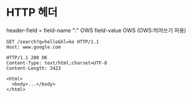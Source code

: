 # HTTP 헤더  
header-field = field-name ":" OWS field-value OWS (OWS:띄어쓰기 허용)  
```http
GET /search?q=hello&hl=ko HTTP/1.1
Host: www.google.com  
```  
```http
HTTP/1.1 200 OK
Content-Type: text/html;charset=UTF-8 
Content-Length: 3423

<html> 
  <body>...</body>
</html>
```
